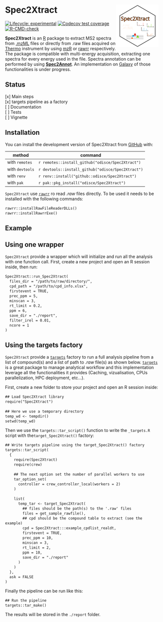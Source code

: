 
# Spec2Xtract <img src="man/figures/logo.svg" align="right" height="139" alt="" />

<!-- badges: start -->
[![Lifecycle: experimental](https://img.shields.io/badge/lifecycle-experimental-orange.svg)](https://lifecycle.r-lib.org/articles/stages.html#experimental)
[![Codecov test coverage](https://codecov.io/gh/odisce/Spec2Xtract/branch/main/graph/badge.svg)](https://app.codecov.io/gh/odisce/Spec2Xtract?branch=main)
[![R-CMD-check](https://github.com/odisce/Spec2Xtract/actions/workflows/R-CMD-check.yaml/badge.svg)](https://github.com/odisce/Spec2Xtract/actions/workflows/R-CMD-check.yaml)
<!-- badges: end -->

**Spec2Xtract** is an [R](https://www.r-project.org/) package to extract MS2 spectra from 
[.mzML](https://en.wikipedia.org/wiki/Mass_spectrometry_data_format#mzML) files or directly from .raw files 
acquired on [Thermo](https://www.thermofisher.com) instrument by using [mzR](https://github.com/sneumann/mzR/) 
or [rawrr](https://github.com/fgcz/rawrr) respectively. The package is compatible with multi-energy acquisition, 
extracting one spectra for every energy used in the file. Spectra annotation can be performed by using 
[**Spec2Annot**](https://github.com/odisce/Spec2Annot). An implementation on 
[Galaxy](https://workflow4metabolomics.usegalaxy.fr/) of those functionalities is under progress.

## Status

  [x] Main steps  
  [x] targets pipeline as a factory  
  [ ] Documentation  
  [ ] Tests  
  [ ] Vignette  

## Installation

You can install the development version of Spec2Xtract from [GitHub](https://github.com/) with:

| method | command |
|--|--|
| with `remotes` | `r remotes::install_github("odisce/Spec2Xtract")` |
| with `devtools` | `r devtools::install_github("odisce/Spec2Xtract")` |
| with `renv` | `r renv::install("github::odisce/Spec2Xtract")` |
| with `pak` | `r pak::pkg_install("odisce/Spec2Xtract")` |

`Spec2Xtract` use [`rawrr`](https://github.com/fgcz/rawrr) ro read *.raw* files directly. To be used it needs to 
be installed with the following commands:

```{r}
rawrr::installRawFileReaderDLLs()
rawrr::installRawrrExe()
```


## Example

## Using one wrapper

`Spec2Xtract` provide a wrapper which will initialize and run all the analysis with one function call.
First, create a new project and open an R session inside, then run:  

```{r}
Spec2Xtract::run_Spec2Xtract(
  files_dir = "/path/to/raw/directory/",
  cpd_path = "/path/to/cpd_info.xlsx",
  firstevent = TRUE,
  prec_ppm = 5,
  minscan = 3,
  rt_limit = 0.2,
  ppm = 6,
  save_dir = "./report",
  filter_irel = 0.01,
  ncore = 1
)
```


## Using the targets factory

`Spec2Xtract` provide a [`targets`](https://github.com/ropensci/targets) factory to run a full analysis pipeline
from a list of compound(s) and a list of path to *.raw* file(s) as shown below. [`targets`](https://github.com/ropensci/targets)
is a great package to manage analytical workflow and this implementation leverage all the functionalities it provides
(Caching, vizualisation, CPUs parallelization, HPC deployment, etc...).

First, create a new folder to store your project and open an R session inside: 

```{r}
## Load Spec2Xtract library
require("Spec2Xtract")

## Here we use a temporary directory
temp_wd <- tempdir()
setwd(temp_wd)
```

Then we use the `targets::tar_script()` function to write the `_targets.R` script with  the`target_Spec2Xtract()` factory:  

```{r}
## Write targets pipeline using the target_Spec2Xtract() factory
targets::tar_script(
  {
    require(Spec2Xtract)
    require(crew)

    ## The next option set the number of parallel workers to use
    tar_option_set(
      controller = crew_controller_local(workers = 2)
    )

    list(
      temp_tar <- target_Spec2Xtract(
        ## files should be the path(s) to the '.raw' files
        files = get_sample_rawfile(),
        ## cpd should be the compound table to extract (see the example)
        cpd = Spec2Xtract:::example_cpdlist_realdt,
        firstevent = TRUE,
        prec_ppm = 10,
        minscan = 3,
        rt_limit = 2,
        ppm = 10,
        save_dir = "./report"
      )
    )
  },
  ask = FALSE
)
```

Finally the pipeline can be run like this:  

```{r}
## Run the pipeline
targets::tar_make()
```

The results will be stored in the `./report` folder.

